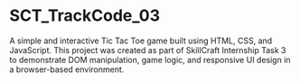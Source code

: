 # SCT_TrackCode_03
A simple and interactive Tic Tac Toe game built using HTML, CSS, and JavaScript. This project was created as part of SkillCraft Internship Task 3 to demonstrate DOM manipulation, game logic, and responsive UI design in a browser-based environment.
